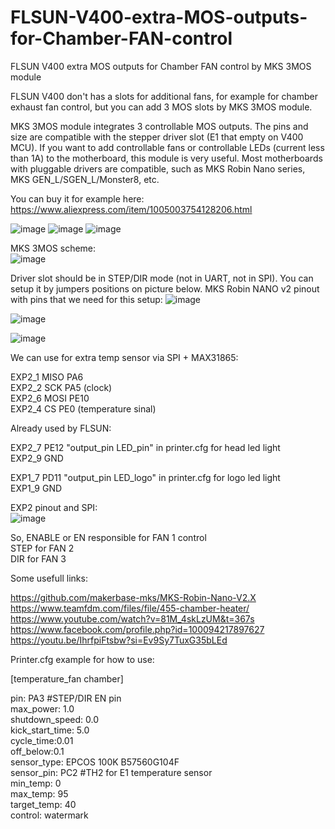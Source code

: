 # FLSUN-V400-extra-MOS-outputs-for-Chamber-FAN-control
FLSUN V400 extra MOS outputs for Chamber FAN control by MKS 3MOS module

FLSUN V400 don't has a slots for additional fans, for example for chamber exhaust fan control, but you can add 3 MOS slots by MKS 3MOS module.

MKS 3MOS module integrates 3 controllable MOS outputs. The pins and size are compatible with the stepper driver slot (E1 that empty on V400 MCU). If you want to add controllable fans or controllable LEDs (current less than 1A) to the motherboard, this module is very useful. Most motherboards with pluggable drivers are compatible, such as MKS Robin Nano series, MKS GEN_L/SGEN_L/Monster8, etc.

You can buy it for example here: https://www.aliexpress.com/item/1005003754128206.html

![image](https://github.com/ViktorDiy/FLSUN-V400-extra-MOS-outputs-for-Chamber-FAN-control/assets/147925158/5a736485-dd9e-4eb0-83b3-f774e125b7f1)
![image](https://github.com/ViktorDiy/FLSUN-V400-extra-MOS-outputs-for-Chamber-FAN-control/assets/147925158/7501e695-d46c-4413-b6e5-6d5ecfe1102e)
![image](https://github.com/ViktorDiy/FLSUN-V400-extra-MOS-outputs-for-Chamber-FAN-control/assets/147925158/82905b1c-3c0c-4bc4-92f2-a1c3ffe774dc)

MKS 3MOS scheme:  <br/>
![image](https://github.com/ViktorDiy/FLSUN-V400-extra-MOS-outputs-for-Chamber-FAN-control/assets/147925158/2c46a808-5b4b-4f50-9356-8bff2c00dd59)


Driver slot should be in STEP/DIR mode (not in UART, not in SPI). You can setup it by jumpers positions on picture below.
MKS Robin NANO v2 pinout with pins that we need for this setup:
![image](https://github.com/ViktorDiy/FLSUN-V400-extra-MOS-outputs-for-Chamber-FAN-control/assets/147925158/bc5693fb-44f5-4bcb-9c13-920fd20fe80a)

![image](https://github.com/ViktorDiy/FLSUN-V400-extra-MOS-outputs-for-Chamber-FAN-control/assets/147925158/e060d21e-4524-4b3d-8958-dd93904966ba)

![image](https://github.com/ViktorDiy/FLSUN-V400-extra-MOS-outputs-for-Chamber-FAN-control/assets/147925158/22bba723-f1ca-4602-a68e-8ff90389a84a)


We can use for extra temp sensor via SPI + MAX31865:

EXP2_1 MISO PA6 <br/>
EXP2_2 SCK PA5 (clock) <br/>
EXP2_6 MOSI PE10 <br/>
EXP2_4 CS PE0 (temperature sinal) <br/>


Already used by FLSUN:

EXP2_7 PE12 "output_pin LED_pin" in printer.cfg for head led light <br/>
EXP2_9 GND

EXP1_7 PD11 "output_pin LED_logo" in printer.cfg for logo led light <br/>
EXP1_9 GND

EXP2 pinout and SPI: <br/>
![image](https://github.com/ViktorDiy/FLSUN-V400-extra-MOS-outputs-for-Chamber-FAN-control/assets/147925158/c70455e1-de22-4db7-a007-1f9c6b943ae0)



So, ENABLE or EN responsible for FAN 1 control <br/>
    STEP for FAN 2 <br/>
    DIR for FAN 3 <br/>

Some usefull links:

https://github.com/makerbase-mks/MKS-Robin-Nano-V2.X <br/>
https://www.teamfdm.com/files/file/455-chamber-heater/  <br/>
https://www.youtube.com/watch?v=81M_4skLzUM&t=367s  <br/>
https://www.facebook.com/profile.php?id=100094217897627  <br/>
https://youtu.be/IhrfpiFtsbw?si=Ev9Sy7TuxG35bLEd  <br/>


Printer.cfg example for how to use:

[temperature_fan chamber]  <br/>

pin: PA3 #STEP/DIR EN pin  <br/>
max_power: 1.0  <br/>
shutdown_speed: 0.0  <br/>
kick_start_time: 5.0  <br/>
cycle_time:0.01  <br/>
off_below:0.1  <br/>
sensor_type: EPCOS 100K B57560G104F  <br/>
sensor_pin: PC2 #TH2 for E1 temperature sensor  <br/>
min_temp: 0  <br/>
max_temp: 95  <br/>
target_temp: 40  <br/>
control: watermark  <br/>

